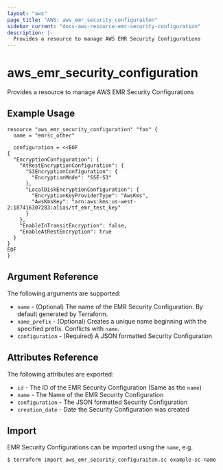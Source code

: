 ```yaml
---
layout: "aws"
page_title: "AWS: aws_emr_security_configuraiton"
sidebar_current: "docs-aws-resource-emr-security-configuration"
description: |-
  Provides a resource to manage AWS EMR Security Configurations
---
```


# aws_emr_security_configuration

Provides a resource to manage AWS EMR Security Configurations

## Example Usage

```hcl
resource "aws_emr_security_configuration" "foo" {
  name = "emrsc_other"

  configuration = <<EOF
{
  "EncryptionConfiguration": {
    "AtRestEncryptionConfiguration": {
      "S3EncryptionConfiguration": {
        "EncryptionMode": "SSE-S3"
      },
      "LocalDiskEncryptionConfiguration": {
        "EncryptionKeyProviderType": "AwsKms",
        "AwsKmsKey": "arn:aws:kms:us-west-2:187416307283:alias/tf_emr_test_key"
      }
    },
    "EnableInTransitEncryption": false,
    "EnableAtRestEncryption": true
  }
}
EOF
}
```

## Argument Reference

The following arguments are supported:

* `name` - (Optional) The name of the EMR Security Configuration. By default generated by Terraform.
* `name_prefix` - (Optional) Creates a unique name beginning with the specified
  prefix. Conflicts with `name`.
* `configuration` - (Required) A JSON formatted Security Configuration

## Attributes Reference

The following attributes are exported:

* `id` - The ID of the EMR Security Configuration (Same as the `name`)
* `name` - The Name of the EMR Security Configuration
* `configuration` - The JSON formatted Security Configuration
* `creation_date` - Date the Security Configuration was created

## Import

EMR Security Configurations can be imported using the `name`, e.g.

```
$ terraform import aws_emr_security_configuraiton.sc example-sc-name
```
